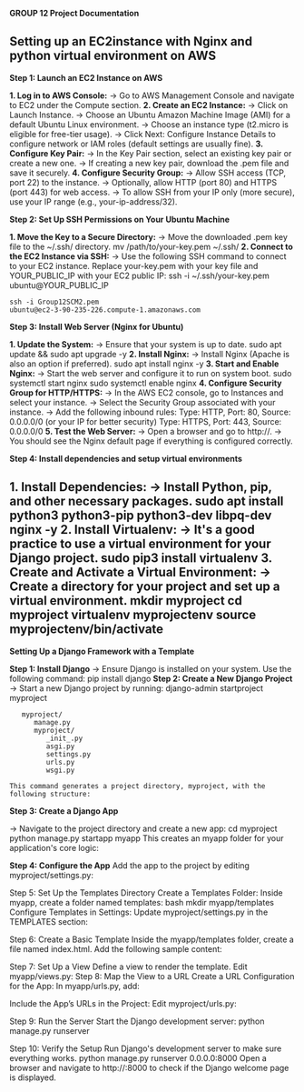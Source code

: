 **GROUP 12 Project Documentation**

## Setting up an EC2instance with Nginx and python virtual environment on AWS

**Step 1: Launch an EC2 Instance on AWS**

**1. Log in to AWS Console:**
 -> Go to AWS Management Console and navigate to EC2 under the Compute section.
**2. Create an EC2 Instance:**
 -> Click on Launch Instance.
 -> Choose an Ubuntu Amazon Machine Image (AMI) for a default Ubuntu Linux environment.
 -> Choose an instance type (t2.micro is eligible for free-tier usage).
 -> Click Next: Configure Instance Details to configure network or IAM roles (default settings are usually fine).
**3. Configure Key Pair:**
 -> In the Key Pair section, select an existing key pair or create a new one.
 -> If creating a new key pair, download the .pem file and save it securely.
**4. Configure Security Group:**
 -> Allow SSH access (TCP, port 22) to the instance.
 -> Optionally, allow HTTP (port 80) and HTTPS (port 443) for web access.
 -> To allow SSH from your IP only (more secure), use your IP range (e.g., your-ip-address/32).

**Step 2: Set Up SSH Permissions on Your Ubuntu Machine**

**1. Move the Key to a Secure Directory:**
 -> Move the downloaded .pem key file to the ~/.ssh/ directory.
    mv /path/to/your-key.pem ~/.ssh/
**2. Connect to the EC2 Instance via SSH:**
 -> Use the following SSH command to connect to your EC2 instance. Replace your-key.pem with your key file and YOUR_PUBLIC_IP with your EC2 public IP:
    ssh -i ~/.ssh/your-key.pem ubuntu@YOUR_PUBLIC_IP

    ssh -i Group12SCM2.pem 
    ubuntu@ec2-3-90-235-226.compute-1.amazonaws.com
 

**Step 3: Install Web Server (Nginx for Ubuntu)**

**1. Update the System:**
 -> Ensure that your system is up to date.
    sudo apt update && sudo apt upgrade -y
**2. Install Nginx:**
 -> Install Nginx (Apache is also an option if preferred).
    sudo apt install nginx -y
**3. Start and Enable Nginx:**
 -> Start the web server and configure it to run on system boot.
    sudo systemctl start nginx
    sudo systemctl enable nginx
**4. Configure Security Group for HTTP/HTTPS:**
 -> In the AWS EC2 console, go to Instances and select your instance.
 -> Select the Security Group associated with your instance.
 -> Add the following inbound rules:
       Type: HTTP, Port: 80, Source: 0.0.0.0/0 (or your IP for better security)
       Type: HTTPS, Port: 443, Source: 0.0.0.0/0
**5. Test the Web Server:**
 -> Open a browser and go to http://<EC2-public-IPv4-address>.
 -> You should see the Nginx default page if everything is configured correctly.

**Step 4: Install dependencies and setup virtual environments**

**1. Install Dependencies:**
 -> Install Python, pip, and other necessary packages.
    sudo apt install python3 python3-pip python3-dev libpq-dev nginx -y
**2. Install Virtualenv:**
 -> It's a good practice to use a virtual environment for your Django project.
    sudo pip3 install virtualenv
**3. Create and Activate a Virtual Environment:**
 -> Create a directory for your project and set up a virtual environment.
    mkdir myproject
    cd myproject
    virtualenv myprojectenv
    source myprojectenv/bin/activate
-------------------------------------------------------------------------------------------------------
**Setting Up a Django Framework with a Template**

**Step 1: Install Django**
 -> Ensure Django is installed on your system. Use the following command:
    pip install django
**Step 2: Create a New Django Project**
 -> Start a new Django project by running:
    django-admin startproject myproject
    
       myproject/
          manage.py
          myproject/
             _init_.py
             asgi.py
             settings.py
             urls.py
             wsgi.py
             
    This command generates a project directory, myproject, with the following structure:

**Step 3: Create a Django App**


 -> Navigate to the project directory and create a new app:
    cd myproject
    python manage.py startapp myapp
    This creates an myapp folder for your application's core logic:


**Step 4: Configure the App**
Add the app to the project by editing myproject/settings.py:



Step 5: Set Up the Templates Directory
Create a Templates Folder: Inside myapp, create a folder named templates:
bash
mkdir myapp/templates
Configure Templates in Settings: Update myproject/settings.py in the TEMPLATES section:


Step 6: Create a Basic Template
Inside the myapp/templates folder, create a file named index.html.
Add the following sample content:


Step 7: Set Up a View
Define a view to render the template. Edit myapp/views.py:
Step 
8: Map the View to a URL
Create a URL Configuration for the App: In myapp/urls.py, add:

Include the App’s URLs in the Project: Edit myproject/urls.py:

Step 9: Run the Server
Start the Django development server:
python manage.py runserver




Step 10: Verify the Setup
 Run Django's development server to make sure everything works.
python manage.py runserver 0.0.0.0:8000
 Open a browser and navigate to http://<EC2-public-IP>:8000 to check if the Django welcome page is displayed.


